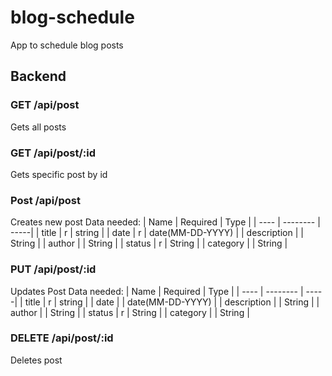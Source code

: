 # blog-schedule
App to schedule blog posts

## Backend

### GET /api/post
Gets all posts

### GET /api/post/:id
Gets specific post by id

### Post /api/post
Creates new post
Data needed:
| Name | Required | Type |
| ----  | -------- | -----|
| title | r | string |
| date | r | date(MM-DD-YYYY) |
| description |  | String |
| author |  | String |
| status | r | String |
| category |  | String |

### PUT /api/post/:id
Updates Post
Data needed:
| Name | Required | Type |
| ----  | -------- | -----|
| title | r | string |
| date |  | date(MM-DD-YYYY) |
| description |  | String |
| author |  | String |
| status | r | String |
| category |  | String |

### DELETE /api/post/:id
Deletes post